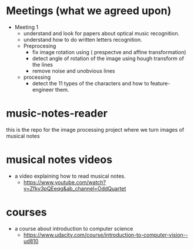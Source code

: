 # Meetings (what we agreed upon)
- Meeting 1
  - understand and look for papers about optical music recognition.
  - understand how to do written letters recognition.
  - Preprocesing 
    - fix image rotation using ( prespectve and affine transformation) 
    - detect angle of rotation of the image using hough transform of the lines
    - remove noise and unobvious lines
  - processing
    - detect the 11 types of the characters and how to feature-engineer them.
    
   
# music-notes-reader
this is the repo for the image processing project where we turn images of musical notes

# musical notes videos
- a video explaining how to read musical notes.
  - https://www.youtube.com/watch?v=Zfky3pQEeqg&ab_channel=OddQuartet

# courses
- a course about introduction to computer science
  - https://www.udacity.com/course/introduction-to-computer-vision--ud810

